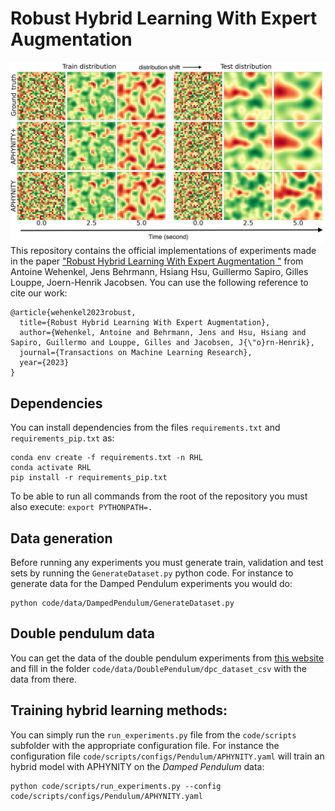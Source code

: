# Robust Hybrid Learning With Expert Augmentation
![](figures/improved_diffusion.png)
This repository contains the official implementations of experiments made in the paper ["Robust Hybrid Learning With Expert Augmentation
"](https://openreview.net/forum?id=oe4dl4MCGY) from Antoine Wehenkel, Jens Behrmann, Hsiang Hsu, Guillermo Sapiro, Gilles Louppe, Joern-Henrik Jacobsen.
You can use the following reference to cite our work:
```
@article{wehenkel2023robust,
  title={Robust Hybrid Learning With Expert Augmentation},
  author={Wehenkel, Antoine and Behrmann, Jens and Hsu, Hsiang and Sapiro, Guillermo and Louppe, Gilles and Jacobsen, J{\"o}rn-Henrik},
  journal={Transactions on Machine Learning Research},
  year={2023}
}
```
## Dependencies
You can install dependencies from the files `requirements.txt` and `requirements_pip.txt` as:
```
conda env create -f requirements.txt -n RHL
conda activate RHL
pip install -r requirements_pip.txt
```

To be able to run all commands from the root of the repository you must also execute:
`export PYTHONPATH=.`

## Data generation
Before running any experiments you must generate train, validation and test sets by 
running the `GenerateDataset.py` python code.
For instance to generate data for the Damped Pendulum experiments you would do:

```
python code/data/DampedPendulum/GenerateDataset.py
```

## Double pendulum data

You can get the data of the double pendulum experiments from [this website](https://developer.ibm.com/exchanges/data/all/double-pendulum-chaotic/) and fill in the folder `code/data/DoublePendulum/dpc_dataset_csv` with the data from there.

## Training hybrid learning methods:

You can simply run the `run_experiments.py` file from the `code/scripts` subfolder with the appropriate configuration file.
For instance the configuration file `code/scripts/configs/Pendulum/APHYNITY.yaml` will train an hybrid model with APHYNITY 
on the *Damped Pendulum* data:
```
python code/scripts/run_experiments.py --config code/scripts/configs/Pendulum/APHYNITY.yaml
```

